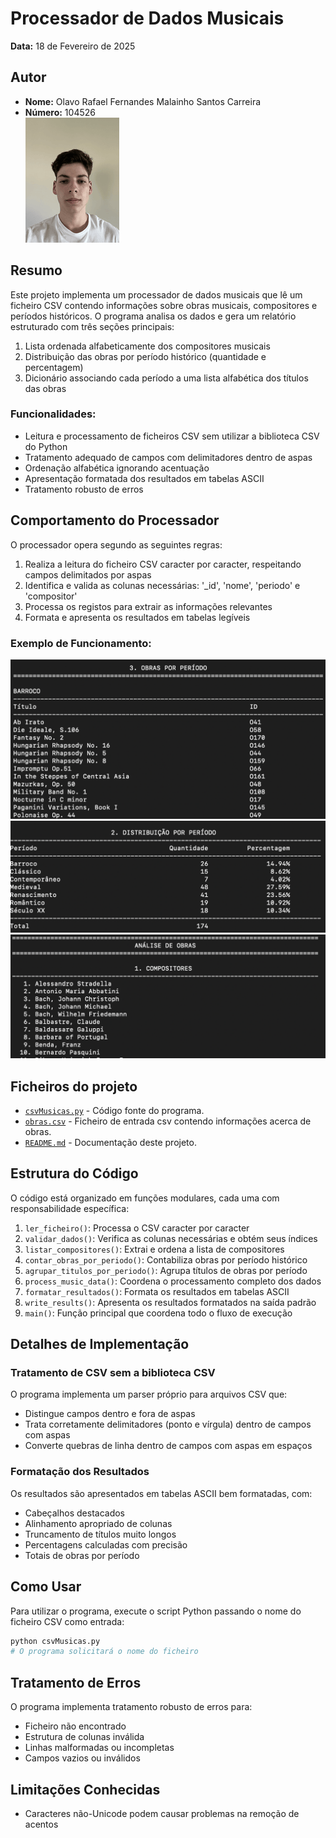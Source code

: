 # Processador de Dados Musicais

**Data:** 18 de Fevereiro de 2025  

## Autor
- **Nome:** Olavo Rafael Fernandes Malainho Santos Carreira
- **Número:** 104526  
 ![Foto do Autor](../fotoCara.png)

## Resumo

Este projeto implementa um processador de dados musicais que lê um ficheiro CSV contendo informações sobre obras musicais, compositores e períodos históricos. O programa analisa os dados e gera um relatório estruturado com três seções principais:

1. Lista ordenada alfabeticamente dos compositores musicais
2. Distribuição das obras por período histórico (quantidade e percentagem)
3. Dicionário associando cada período a uma lista alfabética dos títulos das obras

### Funcionalidades:
- Leitura e processamento de ficheiros CSV sem utilizar a biblioteca CSV do Python
- Tratamento adequado de campos com delimitadores dentro de aspas
- Ordenação alfabética ignorando acentuação
- Apresentação formatada dos resultados em tabelas ASCII
- Tratamento robusto de erros

## Comportamento do Processador

O processador opera segundo as seguintes regras:
1. Realiza a leitura do ficheiro CSV caracter por caracter, respeitando campos delimitados por aspas
2. Identifica e valida as colunas necessárias: '_id', 'nome', 'periodo' e 'compositor'
3. Processa os registos para extrair as informações relevantes
4. Formata e apresenta os resultados em tabelas legíveis

### Exemplo de Funcionamento:

![](1.png)
![](2.png)
![](3.png)


## Ficheiros do projeto

- [`csvMusicas.py`](csvMusicas.py) - Código fonte do programa.
- [`obras.csv`](obras.csv) - Ficheiro de entrada csv contendo informações acerca de obras.
- [`README.md`](README.md) - Documentação deste projeto.

## Estrutura do Código

O código está organizado em funções modulares, cada uma com responsabilidade específica:

1. `ler_ficheiro()`: Processa o CSV caracter por caracter
2. `validar_dados()`: Verifica as colunas necessárias e obtém seus índices
3. `listar_compositores()`: Extrai e ordena a lista de compositores
4. `contar_obras_por_periodo()`: Contabiliza obras por período histórico
5. `agrupar_titulos_por_periodo()`: Agrupa títulos de obras por período
6. `process_music_data()`: Coordena o processamento completo dos dados
7. `formatar_resultados()`: Formata os resultados em tabelas ASCII
8. `write_results()`: Apresenta os resultados formatados na saída padrão
9. `main()`: Função principal que coordena todo o fluxo de execução

## Detalhes de Implementação

### Tratamento de CSV sem a biblioteca CSV

O programa implementa um parser próprio para arquivos CSV que:
- Distingue campos dentro e fora de aspas
- Trata corretamente delimitadores (ponto e vírgula) dentro de campos com aspas
- Converte quebras de linha dentro de campos com aspas em espaços


### Formatação dos Resultados

Os resultados são apresentados em tabelas ASCII bem formatadas, com:
- Cabeçalhos destacados
- Alinhamento apropriado de colunas
- Truncamento de títulos muito longos
- Percentagens calculadas com precisão
- Totais de obras por período

## Como Usar

Para utilizar o programa, execute o script Python passando o nome do ficheiro CSV como entrada:

```python
python csvMusicas.py
# O programa solicitará o nome do ficheiro
```

## Tratamento de Erros

O programa implementa tratamento robusto de erros para:
- Ficheiro não encontrado
- Estrutura de colunas inválida
- Linhas malformadas ou incompletas
- Campos vazios ou inválidos

## Limitações Conhecidas

- Caracteres não-Unicode podem causar problemas na remoção de acentos